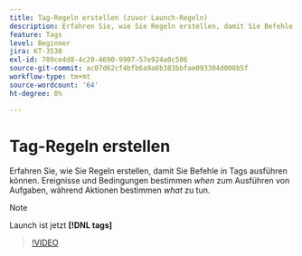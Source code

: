 ```yaml
---
title: Tag-Regeln erstellen (zuvor Launch-Regeln)
description: Erfahren Sie, wie Sie Regeln erstellen, damit Sie Befehle in Tags ausführen können. Ereignisse und Bedingungen bestimmen *wann* Aufgaben durchzuführen ist, während Aktionen *was* zu tun haben.
feature: Tags
level: Beginner
jira: KT-3530
exl-id: 789ce4d8-4c20-4690-9907-57e924a0c586
source-git-commit: ac07d62cf4bfb6a9a8b383bbfae093304d008b5f
workflow-type: tm+mt
source-wordcount: '64'
ht-degree: 0%

---
```


# Tag-Regeln erstellen

Erfahren Sie, wie Sie Regeln erstellen, damit Sie Befehle in Tags ausführen können. Ereignisse und Bedingungen bestimmen *when* zum Ausführen von Aufgaben, während Aktionen bestimmen *what* zu tun.

>[!NOTE]
>
> Launch ist jetzt **[!DNL tags]**

>[!VIDEO](https://video.tv.adobe.com/v/28730/?quality=12&learn=on)

